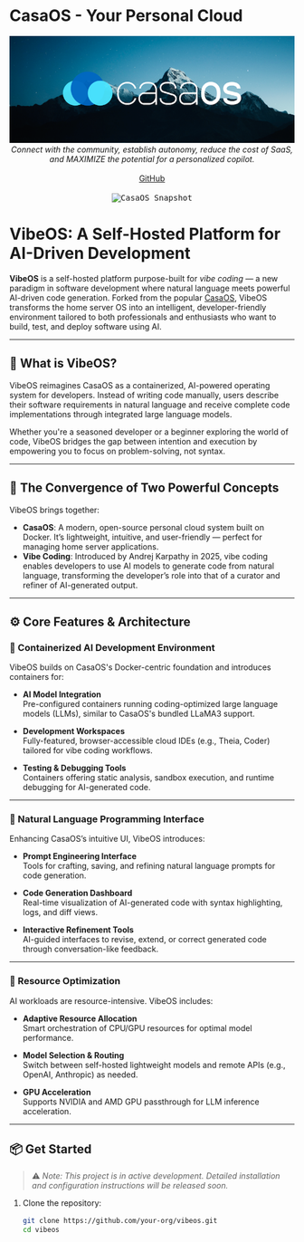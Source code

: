 # CasaOS - Your Personal Cloud 
<!-- Readme i18n links -->
<!-- > English | [中文](#) | [Français](#) -->

<p align="center">
    <!-- CasaOS Banner -->
    <picture>
        <source media="(prefers-color-scheme: dark)" srcset="img/VibeOS.png">
        <source media="(prefers-color-scheme: light)" srcset="img/VibeOS.png">
        <img alt="CasaOS" src="https://raw.githubusercontent.com/IceWhaleTech/logo/main/casaos/casaos_banner_twilight_blue_800x300.png">
    </picture>
    <br/>
    <i>Connect with the community, establish autonomy, reduce the cost of SaaS, and MAXIMIZE the potential for a personalized copilot.</i>
    <br/>
    <br/>
    <!-- CasaOS Links -->
    <a href="https://github.com/BigSky-Connect-Consultants/VibeOS/" target="_blank">GitHub</a>
    <br/>
    <br/>
    <!-- CasaOS Snapshots -->
    <kbd>
      <picture>
          <source media="(prefers-color-scheme: dark)" srcset="snapshot-dark.jpg">
          <source media="(prefers-color-scheme: light)" srcset="snapshot-light.jpg">
          <img alt="CasaOS Snapshot" src="snapshot-light.jpg">
      </picture>
    </kbd>
</p>

# VibeOS: A Self-Hosted Platform for AI-Driven Development

**VibeOS** is a self-hosted platform purpose-built for *vibe coding* — a new paradigm in software development where natural language meets powerful AI-driven code generation. Forked from the popular [CasaOS](https://www.casaos.io/), VibeOS transforms the home server OS into an intelligent, developer-friendly environment tailored to both professionals and enthusiasts who want to build, test, and deploy software using AI.

---

## 🌟 What is VibeOS?

VibeOS reimagines CasaOS as a containerized, AI-powered operating system for developers. Instead of writing code manually, users describe their software requirements in natural language and receive complete code implementations through integrated large language models.

Whether you're a seasoned developer or a beginner exploring the world of code, VibeOS bridges the gap between intention and execution by empowering you to focus on problem-solving, not syntax.

---

## 🔗 The Convergence of Two Powerful Concepts

VibeOS brings together:

- **CasaOS**: A modern, open-source personal cloud system built on Docker. It’s lightweight, intuitive, and user-friendly — perfect for managing home server applications.
- **Vibe Coding**: Introduced by Andrej Karpathy in 2025, vibe coding enables developers to use AI models to generate code from natural language, transforming the developer’s role into that of a curator and refiner of AI-generated output.

---

## ⚙️ Core Features & Architecture

### 🧱 Containerized AI Development Environment

VibeOS builds on CasaOS's Docker-centric foundation and introduces containers for:

- **AI Model Integration**  
  Pre-configured containers running coding-optimized large language models (LLMs), similar to CasaOS's bundled LLaMA3 support.

- **Development Workspaces**  
  Fully-featured, browser-accessible cloud IDEs (e.g., Theia, Coder) tailored for vibe coding workflows.

- **Testing & Debugging Tools**  
  Containers offering static analysis, sandbox execution, and runtime debugging for AI-generated code.

---

### 🧠 Natural Language Programming Interface

Enhancing CasaOS’s intuitive UI, VibeOS introduces:

- **Prompt Engineering Interface**  
  Tools for crafting, saving, and refining natural language prompts for code generation.

- **Code Generation Dashboard**  
  Real-time visualization of AI-generated code with syntax highlighting, logs, and diff views.

- **Interactive Refinement Tools**  
  AI-guided interfaces to revise, extend, or correct generated code through conversation-like feedback.

---

### 🔋 Resource Optimization

AI workloads are resource-intensive. VibeOS includes:

- **Adaptive Resource Allocation**  
  Smart orchestration of CPU/GPU resources for optimal model performance.

- **Model Selection & Routing**  
  Switch between self-hosted lightweight models and remote APIs (e.g., OpenAI, Anthropic) as needed.

- **GPU Acceleration**  
  Supports NVIDIA and AMD GPU passthrough for LLM inference acceleration.

---

## 📦 Get Started

> ⚠️ *Note: This project is in active development. Detailed installation and configuration instructions will be released soon.*

1. Clone the repository:
   ```bash
   git clone https://github.com/your-org/vibeos.git
   cd vibeos
